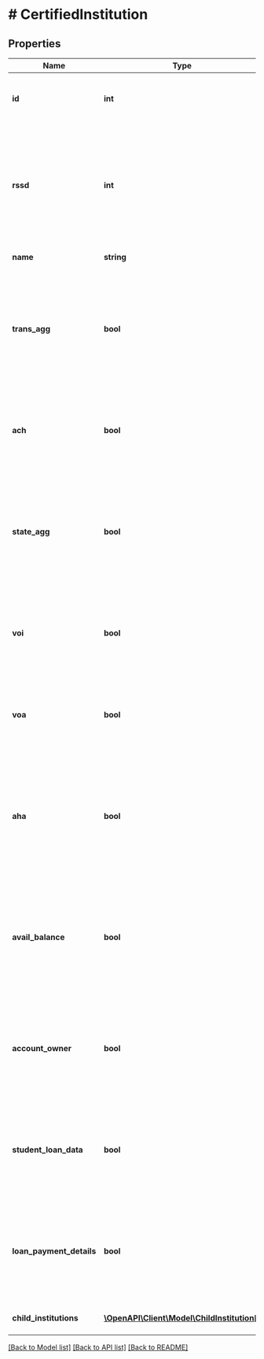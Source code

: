 # # CertifiedInstitution

## Properties

Name | Type | Description | Notes
------------ | ------------- | ------------- | -------------
**id** | **int** | The ID of a financial institution, represented as a number |
**rssd** | **int** | The RSSD ID is a unique identifier assigned to financial institutions by the Federal Reserve. While the length of the RSSD ID varies by institution, it cannot exceed 10 numerical digits. | [optional]
**name** | **string** | The name of the institution |
**trans_agg** | **bool** | \&quot;true\&quot;: The institution is certified for the Transaction Aggregation product \&quot;false\&quot;: The institution is decertified for the Transaction Aggregation product |
**ach** | **bool** | \&quot;true\&quot;: The institution is certified for the ACH product \&quot;false\&quot;: The institution is decertified for the ACH product |
**state_agg** | **bool** | \&quot;true\&quot;: The institution is certified for the Statement Aggregation product \&quot;false\&quot;: The institution is decertified for the Statement Aggregation product |
**voi** | **bool** | \&quot;true\&quot;: The institution is certified for the VOI product \&quot;false\&quot;: The institution is decertified for the VOI product |
**voa** | **bool** | \&quot;true\&quot;: The institution is certified for the VOA product \&quot;false\&quot;: The institution is decertified for the VOA product |
**aha** | **bool** | \&quot;true\&quot;: The institution is certified for the Account History Aggregation product \&quot;false\&quot;: The institution is decertified for the Account History Aggregation product |
**avail_balance** | **bool** | \&quot;true\&quot;: The institution is certified for the Account Balance Check (ABC) product \&quot;false\&quot;: The institution is decertified for the Account Balance Check (ABC) product |
**account_owner** | **bool** | \&quot;true\&quot;: The institution is certified for the Account Owner product \&quot;false\&quot;: The institution is decertified for the Account Owner product |
**student_loan_data** | **bool** | \&quot;true\&quot;: The institution is certified for the Student Loan Data product  \&quot;false\&quot;: The institution is decertified for the Student Loan Data product |
**loan_payment_details** | **bool** | \&quot;true\&quot;: The institution is certified for the Loan Payment Detail product  \&quot;false\&quot;: The institution is decertified for the Loan Payment Detail product |
**child_institutions** | [**\OpenAPI\Client\Model\ChildInstitution[]**](ChildInstitution.md) | An array of child financial institutions | [optional]

[[Back to Model list]](../../README.md#models) [[Back to API list]](../../README.md#endpoints) [[Back to README]](../../README.md)
